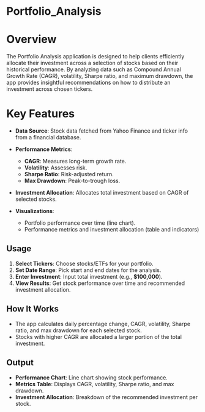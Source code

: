 # Portfolio_Analysis

# Overview

 The Portfolio Analysis application is designed to help clients efficiently allocate their investment across a selection of stocks based on their historical performance. By analyzing data such as Compound Annual Growth Rate (CAGR), volatility, Sharpe ratio, and maximum drawdown, the app provides insightful recommendations on how to distribute an investment across chosen tickers.

# Key Features

- **Data Source**: Stock data fetched from Yahoo Finance and ticker info from a financial database.
- **Performance Metrics**:
  - **CAGR**: Measures long-term growth rate.
  - **Volatility**: Assesses risk.
  - **Sharpe Ratio**: Risk-adjusted return.
  - **Max Drawdown**: Peak-to-trough loss.

- **Investment Allocation**: Allocates total investment based on CAGR of selected stocks.

- **Visualizations**:
  - Portfolio performance over time (line chart).
  - Performance metrics and investment allocation (table and indicators)

## Usage
1. **Select Tickers**: Choose stocks/ETFs for your portfolio.
2. **Set Date Range**: Pick start and end dates for the analysis.
3. **Enter Investment**: Input total investment (e.g., **$100,000**).
4. **View Results**: Get stock performance over time and recommended investment allocation.

## How It Works
- The app calculates daily percentage change, CAGR, volatility, Sharpe ratio, and max drawdown for each selected stock.
- Stocks with higher CAGR are allocated a larger portion of the total investment.

## Output

- **Performance Chart**: Line chart showing stock performance.
- **Metrics Table**: Displays CAGR, volatility, Sharpe ratio, and max drawdown.
- **Investment Allocation**: Breakdown of the recommended investment per stock.